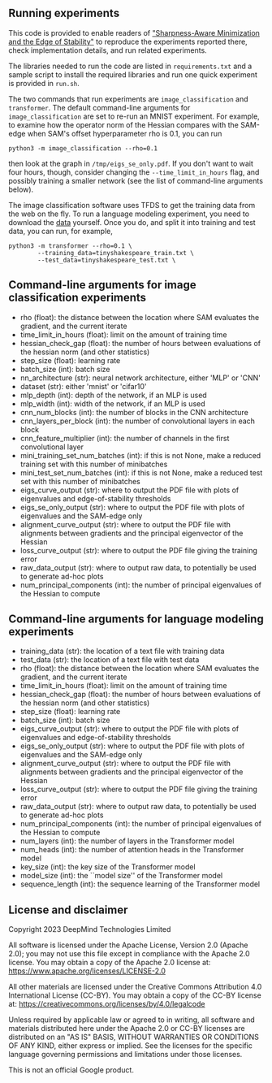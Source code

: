 ## Running experiments

This code is provided to enable readers of ["Sharpness-Aware Minimization and the Edge of Stability"](https://arxiv.org/abs/2309.12488) to reproduce the experiments reported there, check implementation details, and run related experiments.

The libraries needed to run the code are listed in `requirements.txt` and a sample script to install the required libraries and run one quick experiment is provided in `run.sh`.

The two commands that run experiments are `image_classification` and `transformer`.  The default command-line arguments for `image_classification` are set to re-run an MNIST experiment.  For example, to examine how the operator norm of the Hessian compares with the SAM-edge when SAM's offset hyperparameter rho is 0.1, you can run
```
python3 -m image_classification --rho=0.1
```
then look at the graph in `/tmp/eigs_se_only.pdf`.  If you don't want to wait four hours, though, consider changing the `--time_limit_in_hours` flag, and possibly training a smaller network (see the list of command-line arguments below).

The image classification software uses TFDS to get the training data from the web on the fly.  To run a language modeling experiment, you need to download the [data](https://github.com/karpathy/char-rnn/blob/master/data/tinyshakespeare/input.txt) yourself. Once you do, and split it into training and test data, you can run, for example,
```
python3 -m transformer --rho=0.1 \
        --training_data=tinyshakespeare_train.txt \
        --test_data=tinyshakespeare_test.txt \
```

## Command-line arguments for image classification experiments

- rho (float): the distance between the location where SAM evaluates the gradient, and the current iterate
- time_limit_in_hours (float): limit on the amount of training time
- hessian_check_gap (float): the number of hours between evaluations of the hessian norm (and other statistics)
- step_size (float): learning rate
- batch_size (int): batch size
- nn_architecture (str): neural network architecture, either 'MLP' or 'CNN'
- dataset (str): either 'mnist' or 'cifar10'
- mlp_depth (int): depth of the network, if an MLP is used
- mlp_width (int): width of the network, if an MLP is used
- cnn_num_blocks (int): the number of blocks in the CNN architecture
- cnn_layers_per_block (int): the number of convolutional layers in each block
- cnn_feature_multiplier (int): the number of channels in the first convolutional layer
- mini_training_set_num_batches (int): if this is not None, make a reduced training set with this number of minibatches
- mini_test_set_num_batches (int): if this is not None, make a reduced test set with this number of minibatches
- eigs_curve_output (str): where to output the PDF file with plots of eigenvalues and edge-of-stability thresholds
- eigs_se_only_output (str): where to output the PDF file with plots of eigenvalues and the SAM-edge only
- alignment_curve_output (str): where to output the PDF file with alignments between gradients and the principal eigenvector of the Hessian
- loss_curve_output (str): where to output the PDF file giving the training error
- raw_data_output (str): where to output raw data, to potentially be used to generate ad-hoc plots
- num_principal_components (int): the number of principal eigenvalues of the Hessian to compute

## Command-line arguments for language modeling experiments

- training_data (str): the location of a text file with training data
- test_data (str): the location of a text file with test data
- rho (float): the distance between the location where SAM evaluates the gradient, and the current iterate
- time_limit_in_hours (float): limit on the amount of training time
- hessian_check_gap (float): the number of hours between evaluations of the hessian norm (and other statistics)
- step_size (float): learning rate
- batch_size (int): batch size
- eigs_curve_output (str): where to output the PDF file with plots of eigenvalues and edge-of-stability thresholds
- eigs_se_only_output (str): where to output the PDF file with plots of eigenvalues and the SAM-edge only
- alignment_curve_output (str): where to output the PDF file with alignments between gradients and the principal eigenvector of the Hessian
- loss_curve_output (str): where to output the PDF file giving the training error
- raw_data_output (str): where to output raw data, to potentially be used to generate ad-hoc plots
- num_principal_components (int): the number of principal eigenvalues of the Hessian to compute
- num_layers (int): the number of layers in the Transformer model
- num_heads (int): the number of attention heads in the Transformer model
- key_size (int): the key size of the Transformer model
- model_size (int): the ``model size'' of the Transformer model
- sequence_length (int): the sequence learning of the Transformer model

## License and disclaimer

Copyright 2023 DeepMind Technologies Limited

All software is licensed under the Apache License, Version 2.0 (Apache 2.0);
you may not use this file except in compliance with the Apache 2.0 license.
You may obtain a copy of the Apache 2.0 license at:
https://www.apache.org/licenses/LICENSE-2.0

All other materials are licensed under the Creative Commons Attribution 4.0
International License (CC-BY). You may obtain a copy of the CC-BY license at:
https://creativecommons.org/licenses/by/4.0/legalcode

Unless required by applicable law or agreed to in writing, all software and
materials distributed here under the Apache 2.0 or CC-BY licenses are
distributed on an "AS IS" BASIS, WITHOUT WARRANTIES OR CONDITIONS OF ANY KIND,
either express or implied. See the licenses for the specific language governing
permissions and limitations under those licenses.

This is not an official Google product.
